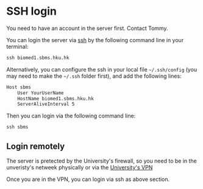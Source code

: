 # SSH login

You need to have an account in the server first. Contact Tommy.

You can login the server via [ssh](https://en.wikipedia.org/wiki/Secure_Shell) 
by the following command line in your terminal:

```bat
ssh biomed1.sbms.hku.hk
```

Alternatively, you can configure the ssh in your local file `~/.ssh/config` 
(you may need to make the `~/.ssh` folder first), and add the following lines:

```bat
Host sbms
    User YourUserName
    HostName biomed1.sbms.hku.hk
    ServerAliveInterval 5
```

Then you can login via the following command line:

```bat
ssh sbms
```

## Login remotely
The server is pretected by the University's firewall, so you need to be in the 
unveristy's netweek physically or via the 
[University's VPN](https://www.its.hku.hk/documentation/guide/network/remote/hkuvpn2fa)

Once you are in the VPN, you can login via ssh as above section.